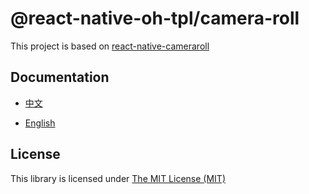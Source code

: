 # @react-native-oh-tpl/camera-roll

This project is based on [react-native-cameraroll](https://github.com/react-native-cameraroll/react-native-cameraroll)

## Documentation

- [中文](https://gitee.com/react-native-oh-library/usage-docs/blob/master/zh-cn/react-native-cameraroll.md)

- [English](https://gitee.com/react-native-oh-library/usage-docs/blob/master/en/react-native-cameraroll.md)

## License

This library is licensed under [The MIT License (MIT)](https://github.com/react-native-cameraroll/react-native-cameraroll/blob/master/LICENCE)